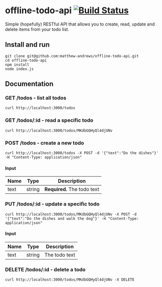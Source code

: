 # offline-todo-api [![Build Status](https://travis-ci.org/matthew-andrews/offline-todo-api.svg?branch=master)](https://travis-ci.org/matthew-andrews/offline-todo-api)

Simple (hopefully) RESTful API that allows you to create, read, update and delete items from your todo list.

## Install and run

```
git clone git@github.com:matthew-andrews/offline-todo-api.git
cd offline-todo-api
npm install
node index.js
```

## Documentation

### GET /todos - list all todos

```
curl http://localhost:3000/todos
```

### GET /todos/:id - read a specific todo

```
curl http://localhost:3000/todos/MKdbGQHyQl4djUNv
```

### POST /todos - create a new todo

```
curl http://localhost:3000/todos -X POST -d '{"text":"Do the dishes"}' -H "Content-Type: application/json"
```

#### Input

Name | Type   | Description
---- | ------ | ---------------------------
text | string | **Required.** The todo text

### PUT /todos/:id - update a specific todo

```
curl http://localhost:3000/todos/MKdbGQHyQl4djUNv -X POST -d '{"text":"Do the dishes and walk the dog"}' -H "Content-Type: application/json"
```

#### Input

Name | Type   | Description
---- | ------ | -------------
text | string | The todo text

### DELETE /todos/:id - delete a todo

```
curl http://localhost:3000/todos/MKdbGQHyQl4djUNv -X DELETE
```
